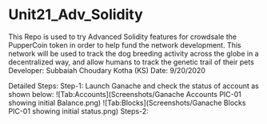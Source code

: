 # Unit21_Adv_Solidity
This Repo is used to try Advanced Solidity features for crowdsale the PupperCoin token in order to help fund the network development. This network will be used to track the dog breeding activity across the globe in a decentralized way, and allow humans to track the genetic trail of their pets
Developer: Subbaiah Choudary Kotha (KS)
Date: 9/20/2020

Detailed Steps:
Step-1: Launch Ganache and check the status of account as shown below:
![Tab:Accounts](Screenshots/Ganache Accounts PIC-01 showing initial Balance.png)
![Tab:Blocks](Screenshots/Ganache Blocks PIC-01 showing initial status.png)
Steps-2: 